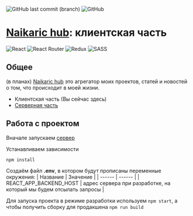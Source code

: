 ![GitHub last commit (branch)](https://img.shields.io/github/last-commit/Naikaric/naikaric-hub-frontend/master?style=plastic) ![GitHub](https://img.shields.io/github/license/Naikaric/naikaric-hub-frontend)

# [Naikaric hub](https://naikaric-hub.herokuapp.com/): клиентская часть
![React](https://img.shields.io/badge/react-%2320232a.svg?style=for-the-badge&logo=react&logoColor=%2361DAFB) ![React Router](https://img.shields.io/badge/React_Router-CA4245?style=for-the-badge&logo=react-router&logoColor=white) ![Redux](https://img.shields.io/badge/redux-%23593d88.svg?style=for-the-badge&logo=redux&logoColor=white) ![SASS](https://img.shields.io/badge/SASS-hotpink.svg?style=for-the-badge&logo=SASS&logoColor=white)

## Общее
(в планах) [Naikaric hub](https://naikaric-hub.herokuapp.com/) это агрегатор моих проектов, статей и новостей о том, что происходит в моей жизни.

- Клиентская часть (Вы сейчас здесь)
- [Серверная часть](https://github.com/Naikaric/naikaric-hub-backend)

## Работа с проектом
Вначале запускаем [сервер](https://github.com/Naikaric/naikaric-hub-backend)

Устанавливаем зависимости
```sh
npm install
```

Создаём файл **.env**, в котором будут прописаны переменные окружения:
| Название | Значение |
| ------ | ------ |
| REACT_APP_BACKEND_HOST | адрес сервера при разработке, на который мы будем отсылать запросы |

Для запуска проекта в режиме разработки используем `npm start`, а чтобы получить сборку для продакшена `npm run build`
